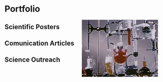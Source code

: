 # Portfolio
<img align='right' src="https://github.com/Andres8ezau/Andres8ezau/blob/master/giphy.gif" width="250" />

## Scientific Posters 

## Comunication Articles  

## Science Outreach 

 


 
 
